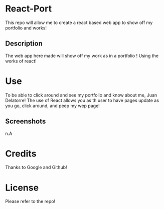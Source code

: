 # React-Port
This repo will allow me to create a react based web app to show off my portfolio and works!


## Description 
The web app here made will show off my work as in a portfolio ! Using the works of react!

# Use
To be able to click around and see my portfolio and know about me, Juan Delatorre! The use of React allows you as th user to have pages update as you go, click around, and peep my wep page!


## Screenshots

n.A



# Credits

Thanks to Google and Github!




# License 

Please refer to the repo!
